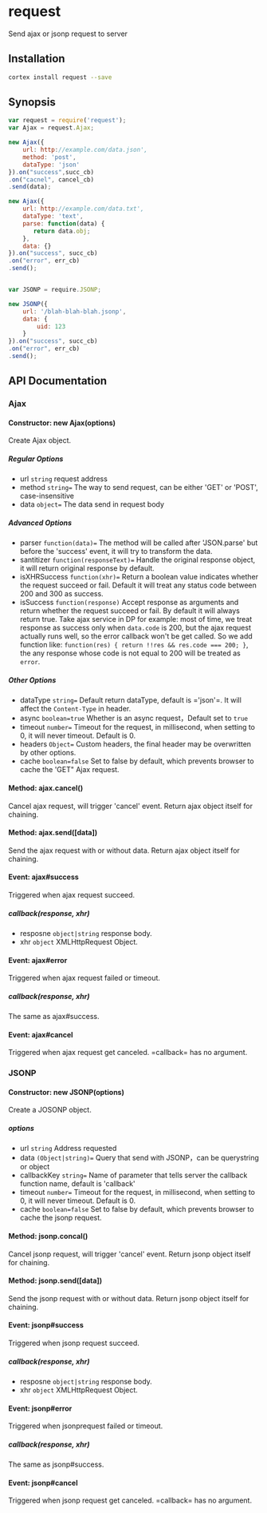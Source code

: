 # request

Send ajax or jsonp request to server

## Installation

``` bash
cortex install request --save
```

## Synopsis

``` js
var request = require('request');
var Ajax = request.Ajax;

new Ajax({
    url: http://example.com/data.json',
    method: 'post',
    dataType: 'json'
}).on("success",succ_cb)
.on("cacnel", cancel_cb)
.send(data);

new Ajax({
    url: http://example.com/data.txt',
    dataType: 'text',
    parse: function(data) {
       return data.obj;
    },
    data: {}
}).on("success", succ_cb)
.on("error", err_cb)
.send();


var JSONP = require.JSONP;

new JSONP({
    url: '/blah-blah-blah.jsonp',
    data: {
        uid: 123
    }
}).on("success", succ_cb)
.on("error", err_cb)
.send();
```


## API Documentation

### Ajax

#### Constructor: new Ajax(options)

Create Ajax object.

##### Regular Options

* url `string` request address
* method `string=` The way to send request, can be either 'GET' or 'POST', case-insensitive
* data `object=` The data send in request body

##### Advanced Options

* parser `function(data)=` The method will be called after 'JSON.parse' but before the 'success' event, it will try to transform the data.
* santitizer `function(responseText)=` Handle the original response object, it will return original response by default.
* isXHRSuccess `function(xhr)=` Return a boolean value indicates whether the request succeed or fail. Default it will treat any status code between 200 and 300 as success.
* isSuccess `function(response)` Accept response as arguments and return whether the request succeed or fail. By default it will always return true. Take ajax service in DP for example: most of time, we treat response as success only when `data.code` is 200, but the ajax request actually runs well, so the error callback won't be get called. So we add function like: ```function(res) { return !!res && res.code === 200; }```, the any response whose code is not equal to 200 will be treated as `error`.

##### Other Options

* dataType `string=` Default return dataType, default is ='json'=. It will affect the `Content-Type` in header.
* async `boolean=true` Whether is an async request，Default set to `true`
* timeout `number=` Timeout for the request, in millisecond, when setting to 0, it will never timeout. Default is 0.
* headers `Object=` Custom headers, the final header may be overwritten by other options.
* cache `boolean=false` Set to false by default, which prevents browser to cache the 'GET" Ajax request.

#### Method: ajax.cancel()

Cancel ajax request, will trigger 'cancel' event. Return ajax object itself for chaining.

#### Method: ajax.send([data])

Send the ajax request with or without data. Return ajax object itself for chaining.

#### Event: ajax#success

Triggered when ajax request succeed.

##### callback(response, xhr)

* resposne `object|string` response body.
* xhr `object` XMLHttpRequest Object.

#### Event: ajax#error

Triggered when ajax request failed or timeout.

##### callback(response, xhr)

The same as ajax#success.


#### Event: ajax#cancel

Triggered when ajax request get canceled. =callback= has no argument.



### JSONP

#### Constructor: new JSONP(options)

Create a JOSONP object.


##### options

* url `string`  Address requested
* data `(Object|string)=` Query that send with JSONP，can be querystring or object
* callbackKey `string=` Name of parameter that tells server the callback function name, default is 'callback'
* timeout `number=` Timeout for the request, in millisecond, when setting to 0, it will never timeout. Default is 0.
* cache `boolean=false` Set to false by default, which prevents browser to cache the jsonp request.


#### Method: jsonp.concal()

Cancel jsonp request, will trigger 'cancel' event. Return jsonp object itself for chaining.

#### Method: jsonp.send([data])

Send the jsonp request with or without data. Return jsonp object itself for chaining.

#### Event: jsonp#success

Triggered when jsonp request succeed.

##### callback(response, xhr)

* resposne `object|string` response body.
* xhr `object` XMLHttpRequest Object.

#### Event: jsonp#error

Triggered when jsonprequest failed or timeout.

##### callback(response, xhr)

The same as jsonp#success.


#### Event: jsonp#cancel

Triggered when jsonp request get canceled. =callback= has no argument.
